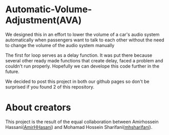 # Automatic-Volume-Adjustment(AVA)
We designed this in an effort to lower the volume of a car's audio system automatically when passengers want to talk to each other without the need to change the volume of the audio system manually

The first for loop serves as a delay function. It was put there because several other ready made functions that create delay, faced a problem and couldn't run properly. Hopefully we can develope this code further in the future.


We decided to post this project in both our github pages so don't be surprised if you found 2 of this repository.

# About creators

This project is the result of the equal collaboration between Amirhossein Hassani([AmirHHasani](https://github.com/AmirHHasani "AmirHHasani's Github Homepage")) and Mohamad Hossein Sharifani([mhsharifani](https://github.com/mhsharifani "mhsharifani's Github Homepage")).




